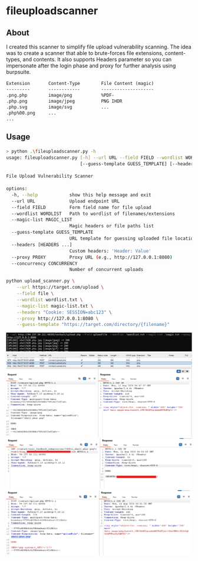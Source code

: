 # fileuploadscanner

## About

I created this scanner to simplify file upload vulnerability scanning. The idea was to create a scanner that able to brute-forces file extensions, content-types, and contents. It also supports Headers parameter so you can impersonate after the login phase and proxy for further analysis using burpsuite.

```
Extension		Content-Type		File Content (magic)
---------		------------		--------------------
.png.php 		image/png  			%PDF-
.php.png 		image/jpeg 			PNG IHDR
.php.svg 		image/svg 			...
.php%00.png 	...
...
```

## Usage

```bash
> python .\fileuploadscanner.py -h
usage: fileuploadscanner.py [-h] --url URL --field FIELD --wordlist WORDLIST --magic-list MAGIC_LIST
                            [--guess-template GUESS_TEMPLATE] [--headers [HEADERS ...]] [--proxy PROXY] [--concurrency CONCURRENCY]

File Upload Vulnerability Scanner

options:
  -h, --help            show this help message and exit
  --url URL             Upload endpoint URL
  --field FIELD         Form field name for file upload
  --wordlist WORDLIST   Path to wordlist of filenames/extensions
  --magic-list MAGIC_LIST
                        Magic headers or file paths list
  --guess-template GUESS_TEMPLATE
                        URL template for guessing uploaded file location (optional)
  --headers [HEADERS ...]
                        Custom headers: 'Header: Value'
  --proxy PROXY         Proxy URL (e.g., http://127.0.0.1:8080)
  --concurrency CONCURRENCY
                        Number of concurrent uploads
```

```bash
python upload_scanner.py \
    --url https://target.com/upload \
    --field file \
    --wordlist wordlist.txt \
    --magic-list magic-list.txt \
    --headers "Cookie: SESSION=abc123" \
    --proxy http://127.0.0.1:8080 \
    --guess-template "https://target.com/directory/{filename}"
```

![](img/img1.png)
![](img/img2.png)
![](img/img3.png)
![](img/img4.png)